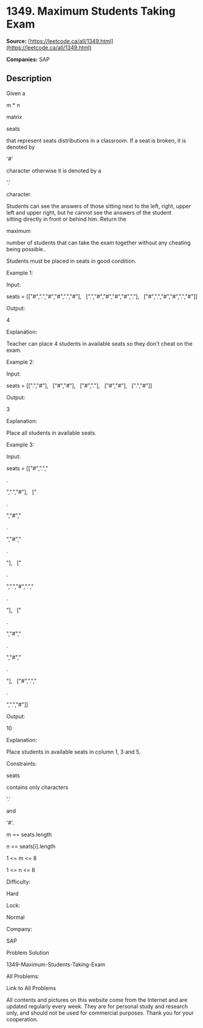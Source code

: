 # 1349. Maximum Students Taking Exam

**Source:** [https://leetcode.ca/all/1349.html](https://leetcode.ca/all/1349.html)

**Companies:** SAP

## Description

Given a

m * n

matrix

seats

that
            represent seats distributions in a classroom. If a seat is broken,
            it is denoted by

'#'

character otherwise it is denoted by a

'.'

character.

Students can see the answers of those sitting next to the left, right, upper left and
                upper right, but he cannot see the answers of the student sitting directly in
                front or behind him. Return the

maximum

number of students that can
                take the exam together without any cheating being possible..

Students must be placed in seats in good condition.

Example 1:

Input:

seats = [["#",".","#","#",".","#"],
                [".","#","#","#","#","."],
                ["#",".","#","#",".","#"]]

Output:

4

Explanation:

Teacher can place 4 students in available seats so they don't cheat on the exam.

Example 2:

Input:

seats = [[".","#"],
                ["#","#"],
                ["#","."],
                ["#","#"],
                [".","#"]]

Output:

3

Explanation:

Place all students in available seats.

Example 3:

Input:

seats = [["#",".","

.

",".","#"],
                ["

.

","#","

.

","#","

.

"],
                ["

.

",".","#",".","

.

"],
                ["

.

","#","

.

","#","

.

"],
                ["#",".","

.

",".","#"]]

Output:

10

Explanation:

Place students in available seats in column 1, 3 and 5.

Constraints:

seats

contains only characters

'.'

and

'#'.

m == seats.length

n == seats[i].length

1 <= m <= 8

1 <= n <= 8

Difficulty:

Hard

Lock:

Normal

Company:

SAP

Problem Solution

1349-Maximum-Students-Taking-Exam

All Problems:

Link to All Problems

All contents and pictures on this website come from the Internet and are updated regularly every week. They are for personal study and research only, and should not be used for commercial purposes. Thank you for your cooperation.

